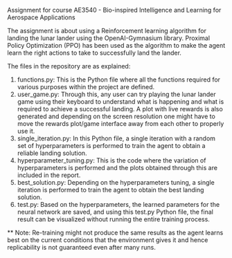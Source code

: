 Assignment for course AE3540 - Bio-inspired Intelligence and Learning for Aerospace Applications

The assignment is about using a Reinforcement learning algorithm for landing the lunar lander using the OpenAI-Gymnasium library. Proximal Policy Optimization (PPO) has been used as the algorithm to make the agent learn the right actions to take to successfully land the lander.

The files in the repository are as explained:

1. functions.py: This is the Python file where all the functions required for various purposes within the project are defined.
2. user_game.py: Through this, any user can try playing the lunar lander game using their keyboard to understand what is happening and what is required to achieve a successful landing. A plot with live rewards is also generated and depending on the screen resolution one might have to move the rewards plot/game interface away from each other to properly use it.
3. single_iteration.py: In this Python file, a single iteration with a random set of hyperparameters is performed to train the agent to obtain a reliable landing solution.
4. hyperparameter_tuning.py: This is the code where the variation of hyperparameters is performed and the plots obtained through this are included in the report.
5. best_solution.py: Depending on the hyperparameters tuning, a single iteration is performed to train the agent to obtain the best landing solution.
6. test.py: Based on the hyperparameters, the learned parameters for the neural network are saved, and using this test.py Python file, the final result can be visualized without running the entire training process.


** Note: Re-training might not produce the same results as the agent learns best on the current conditions that the environment gives it and hence replicability is not guaranteed even after many runs.
